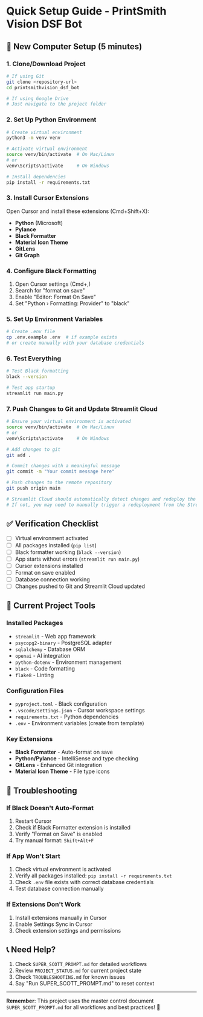 # Quick Setup Guide - PrintSmith Vision DSF Bot

## 🚀 **New Computer Setup (5 minutes)**

### **1. Clone/Download Project**

```bash
# If using Git
git clone <repository-url>
cd printsmithvision_dsf_bot

# If using Google Drive
# Just navigate to the project folder
```

### **2. Set Up Python Environment**

```bash
# Create virtual environment
python3 -m venv venv

# Activate virtual environment
source venv/bin/activate  # On Mac/Linux
# or
venv\Scripts\activate     # On Windows

# Install dependencies
pip install -r requirements.txt
```

### **3. Install Cursor Extensions**

Open Cursor and install these extensions (Cmd+Shift+X):

- **Python** (Microsoft)
- **Pylance**
- **Black Formatter**
- **Material Icon Theme**
- **GitLens**
- **Git Graph**

### **4. Configure Black Formatting**

1. Open Cursor settings (Cmd+,)
2. Search for "format on save"
3. Enable "Editor: Format On Save"
4. Set "Python › Formatting: Provider" to "black"

### **5. Set Up Environment Variables**

```bash
# Create .env file
cp .env.example .env  # if example exists
# or create manually with your database credentials
```

### **6. Test Everything**

```bash
# Test Black formatting
black --version

# Test app startup
streamlit run main.py
```

### **7. Push Changes to Git and Update Streamlit Cloud**

```bash
# Ensure your virtual environment is activated
source venv/bin/activate  # On Mac/Linux
# or
venv\Scripts\activate     # On Windows

# Add changes to git
git add .

# Commit changes with a meaningful message
git commit -m "Your commit message here"

# Push changes to the remote repository
git push origin main

# Streamlit Cloud should automatically detect changes and redeploy the app.
# If not, you may need to manually trigger a redeployment from the Streamlit Cloud dashboard.
```

## ✅ **Verification Checklist**

- [ ] Virtual environment activated
- [ ] All packages installed (`pip list`)
- [ ] Black formatter working (`black --version`)
- [ ] App starts without errors (`streamlit run main.py`)
- [ ] Cursor extensions installed
- [ ] Format on save enabled
- [ ] Database connection working
- [ ] Changes pushed to Git and Streamlit Cloud updated

## 🔧 **Current Project Tools**

### **Installed Packages**

- `streamlit` - Web app framework
- `psycopg2-binary` - PostgreSQL adapter
- `sqlalchemy` - Database ORM
- `openai` - AI integration
- `python-dotenv` - Environment management
- `black` - Code formatting
- `flake8` - Linting

### **Configuration Files**

- `pyproject.toml` - Black configuration
- `.vscode/settings.json` - Cursor workspace settings
- `requirements.txt` - Python dependencies
- `.env` - Environment variables (create from template)

### **Key Extensions**

- **Black Formatter** - Auto-format on save
- **Python/Pylance** - IntelliSense and type checking
- **GitLens** - Enhanced Git integration
- **Material Icon Theme** - File type icons

## 🚨 **Troubleshooting**

### **If Black Doesn't Auto-Format**

1. Restart Cursor
2. Check if Black Formatter extension is installed
3. Verify "Format on Save" is enabled
4. Try manual format: `Shift+Alt+F`

### **If App Won't Start**

1. Check virtual environment is activated
2. Verify all packages installed: `pip install -r requirements.txt`
3. Check `.env` file exists with correct database credentials
4. Test database connection manually

### **If Extensions Don't Work**

1. Install extensions manually in Cursor
2. Enable Settings Sync in Cursor
3. Check extension settings and permissions

## 📞 **Need Help?**

1. Check `SUPER_SCOTT_PROMPT.md` for detailed workflows
2. Review `PROJECT_STATUS.md` for current project state
3. Check `TROUBLESHOOTING.md` for known issues
4. Say "Run SUPER_SCOTT_PROMPT.md" to reset context

---

**Remember**: This project uses the master control document `SUPER_SCOTT_PROMPT.md` for all workflows and best practices! 🎯
